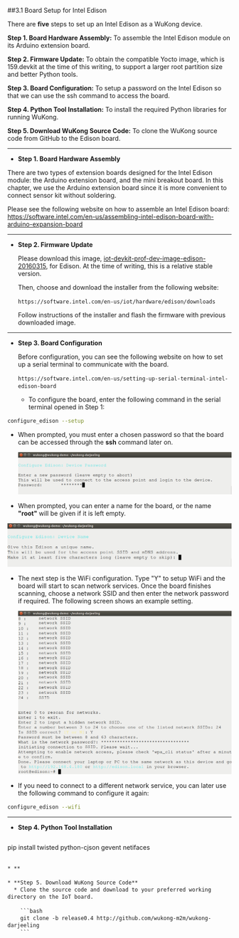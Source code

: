 ##3.1 Board Setup for Intel Edison
<!---- (俊翰-testing, 振豪-format) ---->

There are **five** steps to set up an Intel Edison as a WuKong device. 

**Step 1. Board Hardware Assembly:** To assemble the Intel Edison module on its Arduino extension board.

**Step 2. Firmware Update:** To obtain the compatible Yocto image, which is 159.devkit at the time of this writing, to support a larger root partition size and better Python tools.  

**Step 3. Board Configuration:** To setup a password on the Intel Edison so that we can use the ssh command to access the board.  

**Step 4. Python Tool Installation:** To install the required Python libraries for running WuKong.   

**Step 5. Download WuKong Source Code:** To clone the WuKong source code from GitHub to the Edison board.  

* **  

* **Step 1. Board Hardware Assembly**

 There are two types of extension boards designed for the Intel Edison module: the Arduino extension board, and the mini breakout board. In this chapter, we use the Arduino extension board since it is more convenient to connect sensor kit without soldering. 
 
 Please see the following website on how to assemble an Intel Edison board:  
 https://software.intel.com/en-us/assembling-intel-edison-board-with-arduino-expansion-board  
  
* **

* **Step 2. Firmware Update**

  Please download this image, [iot-devkit-prof-dev-image-edison-20160315](https://downloadmirror.intel.com/25871/eng/iot-devkit-prof-dev-image-edison-20160315.zip), for Edison. At the time of writing, this is a relative stable version.  

  Then, choose and download the installer from the following website:   
  
  `https://software.intel.com/en-us/iot/hardware/edison/downloads`  

  Follow instructions of the installer and flash the firmware with previous downloaded image. 


* **

* **Step 3. Board Configuration**

  Before configuration, you can see the following website on how to set up a serial terminal to communicate with the board.  
  
  `https://software.intel.com/en-us/setting-up-serial-terminal-intel-edison-board`

  * To configure the board, enter the following command in the serial terminal opened in Step 1:
```bash
configure_edison --setup
```
 
  * When prompted, you must enter a chosen password so that the board can be accessed through the **ssh** command later on.   
  
    ![](https://raw.githubusercontent.com/wukong-ntu/wukong-gitbook-figures/master/figures/03-Board/fig3-1-0.png)

  * When prompted, you can enter a name for the board, or the name **"root"** will be given if it is left empty.  
 
   ![](https://raw.githubusercontent.com/wukong-ntu/wukong-gitbook-figures/master/figures/03-Board/fig3-1-1.png)

  * The next step is the WiFi configuration. Type "Y" to setup WiFi and the board will start to scan network services. Once the board finishes scanning, choose a network SSID and then enter the network password if required. The following screen shows an example setting.

    ![](https://raw.githubusercontent.com/wukong-ntu/wukong-gitbook-figures/master/figures/03-Board/fig3-1-2.png)
  * If you need to connect to a different network service, you can later use the following command to configure it again:  
```bash
configure_edison --wifi
```
  
* **

* **Step 4. Python Tool Installation**

  ```bash  
pip install twisted python-cjson gevent netifaces  
```

* **

* **Step 5. Download WuKong Source Code**   
  * Clone the source code and download to your preferred working directory on the IoT board.

    ```bash
    git clone -b release0.4 http://github.com/wukong-m2m/wukong-darjeeling
    ```   



